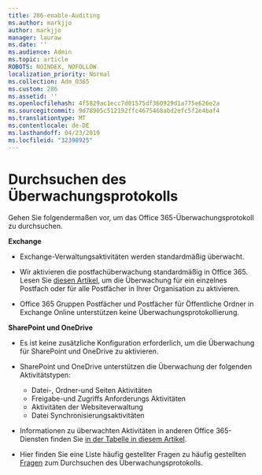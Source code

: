 ```yaml
---
title: 286-enable-Auditing
ms.author: markjjo
author: markjjo
manager: lauraw
ms.date: ''
ms.audience: Admin
ms.topic: article
ROBOTS: NOINDEX, NOFOLLOW
localization_priority: Normal
ms.collection: Adm_O365
ms.custom: 286
ms.assetid: ''
ms.openlocfilehash: 4f5829ac1ecc7d01575df360929d1a775e626e2a
ms.sourcegitcommit: 9d78905c512192ffc4675468abd2efc5f2e4baf4
ms.translationtype: MT
ms.contentlocale: de-DE
ms.lasthandoff: 04/23/2019
ms.locfileid: "32398925"
---
```

# <a name="search-the-audit-log"></a>Durchsuchen des Überwachungsprotokolls

Gehen Sie folgendermaßen vor, um das [](https://docs.microsoft.com/office365/securitycompliance/search-the-audit-log-in-security-and-compliance#search-the-audit-log)Office 365-Überwachungsprotokoll zu durchsuchen. 

**Exchange**

- Exchange-Verwaltungsaktivitäten werden standardmäßig überwacht.

- Wir aktivieren die postfachüberwachung standardmäßig in Office 365. Lesen Sie [diesen Artikel](https://docs.microsoft.com/office365/securitycompliance/enable-mailbox-auditing), um die Überwachung für ein einzelnes Postfach oder für alle Postfächer in Ihrer Organisation zu aktivieren.

- Office 365 Gruppen Postfächer und Postfächer für Öffentliche Ordner in Exchange Online unterstützen keine Überwachungsprotokollierung.

**SharePoint und OneDrive**

- Es ist keine zusätzliche Konfiguration erforderlich, um die Überwachung für SharePoint und OneDrive zu aktivieren.

- SharePoint und OneDrive unterstützen die Überwachung der folgenden Aktivitätstypen: 

    - Datei-, Ordner-und Seiten Aktivitäten
    - Freigabe-und Zugriffs Anforderungs Aktivitäten
    - Aktivitäten der Websiteverwaltung
    - Datei Synchronisierungsaktivitäten

- Informationen zu überwachten Aktivitäten in anderen Office 365-Diensten finden Sie [in der Tabelle in diesem Artikel](https://docs.microsoft.com/office365/securitycompliance/search-the-audit-log-in-security-and-compliance#audited-activities).

- Hier finden Sie eine Liste häufig gestellter Fragen zu häufig gestellten [Fragen](https://docs.microsoft.com/office365/securitycompliance/search-the-audit-log-in-security-and-compliance#frequently-asked-questions) zum Durchsuchen des Überwachungsprotokolls.
